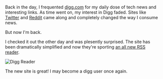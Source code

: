 Back in the day, I frequented [digg.com](http://digg.com) for my daily dose of tech news and interesting links. As time went on, my interest in Digg faded. Sites like [Twitter](http://twitter.com) and [Reddit](http://reddit.com) came along and completely changed the way I consume news.

But now I'm back.

I checked it out the other day and was plesently surprised. The site has been dramatically simplified and now they're sporting [an all new RSS reader](http://blog.digg.com/post/45355701332/were-building-a-reader).

![Digg Reader](http://jipsta.com/img/digg.png)

The new site is great! I may become a digg user once again.
